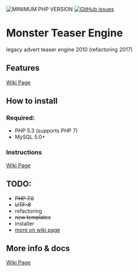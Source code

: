 ![MINIMUM PHP VERSION](https://img.shields.io/badge/php-%3E%3D5.3-blue.svg)
[![GitHub issues](https://img.shields.io/github/issues/alexdeia/monster-teaser-engine.svg)](https://github.com/alexdeia/monster-teaser-engine/issues)

# Monster Teaser Engine
legacy advert teaser engine 2010 (refactoring 2017)

## Features
[Wiki Page](https://github.com/alexdeia/monster-teaser-engine/wiki/Features)

## How to install

### Required:
* PHP 5.3 (supports PHP 7)
* MySQL 5.0+

### Instructions
[Wiki Page](https://github.com/alexdeia/monster-teaser-engine/wiki/Features)

## TODO:
* ~~PHP 7.0~~
* ~~UTF-8~~
* refactoring
* ~~new templates~~
* installer
* [more on wiki page](https://github.com/alexdeia/monster-teaser-engine/wiki/TODO)

## More info & docs
[Wiki Page](https://github.com/alexdeia/monster-teaser-engine/wiki/Docs)
